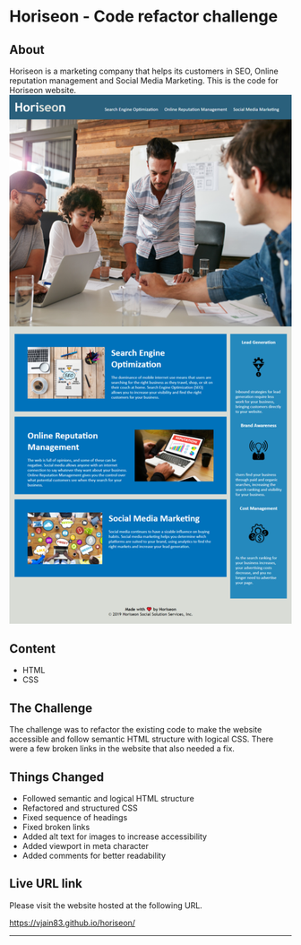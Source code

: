 # Horiseon - Code refactor challenge

## About 
Horiseon is a marketing company that helps its customers in SEO, Online reputation management and Social Media Marketing. This is the code for Horiseon website.
![Screenshot of Horiseon web page](./assets/images/mockup-screenshot.png)

## Content
- HTML
- CSS


## The Challenge
The challenge was to refactor the existing code to make the website accessible and follow semantic HTML structure with logical CSS. There were a few broken links in the website that also needed a fix.

## Things Changed
- Followed semantic and logical HTML structure
- Refactored and structured CSS
- Fixed sequence of headings
- Fixed broken links
- Added alt text for images to increase accessibility
- Added viewport in meta character
- Added comments for better readability

## Live URL link
Please visit the website hosted at the following URL.

https://vjain83.github.io/horiseon/

- - -
